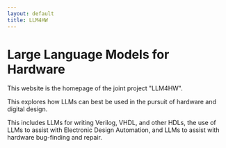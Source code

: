 ```yaml
---
layout: default
title: LLM4HW
---
```


# Large Language Models for Hardware

This website is the homepage of the joint project "LLM4HW".

This explores how LLMs can best be used in the pursuit of hardware and digital design. 

This includes LLMs for writing Verilog, VHDL, and other HDLs, the use of LLMs to assist with Electronic Design Automation, and LLMs to assist with hardware bug-finding and repair.




